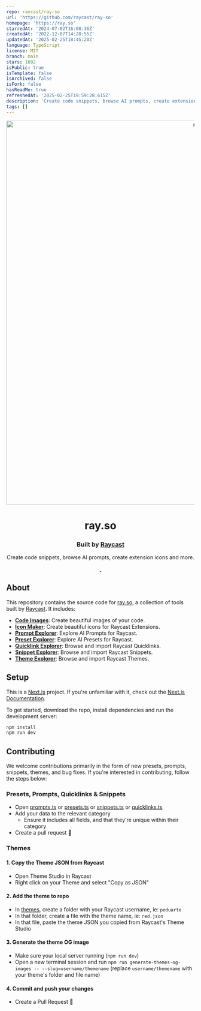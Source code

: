 ```yaml
---
repo: raycast/ray-so
url: 'https://github.com/raycast/ray-so'
homepage: 'https://ray.so'
starredAt: '2024-07-02T16:08:36Z'
createdAt: '2022-12-07T14:28:55Z'
updatedAt: '2025-02-25T18:45:20Z'
language: TypeScript
license: MIT
branch: main
stars: 1602
isPublic: true
isTemplate: false
isArchived: false
isFork: false
hasReadMe: true
refreshedAt: '2025-02-25T19:59:28.615Z'
description: 'Create code snippets, browse AI prompts, create extension icons and more.'
tags: []
---
```


<!-- TEXT_SECTION:header:START -->
<p align="center">
  <a href="https://ray.so" target="_blank" rel="noopener noreferrer">
    <img width="1024" src="app/assets/og-image.png" alt="ray.so">
  </a>
</p>
<h1 align="center">
  ray.so
</h1>
<h3 align="center">
  Built by <a href="https://raycast.com/#ref=ray.so" target="_blank" rel="noopener noreferrer">Raycast</a>
</h3>
<p align="center">
  Create code snippets, browse AI prompts, create extension icons and more.
</p>

<p align="center">
  <a aria-label="Follow Raycast on X" href="https://x.com/raycastapp">
    <img alt="" src="https://img.shields.io/badge/Follow%20@raycastapp-black.svg?style=for-the-badge&logo=X">
  </a>
  <a aria-label="Join the community on Slack" href="https://raycast.com/community">
    <img alt="" src="https://img.shields.io/badge/Join%20the%20community-black.svg?style=for-the-badge&logo=Slack">
  </a>
</p>

<!-- TEXT_SECTION:header:END -->

## About

This repository contains the source code for [ray.so](https://ray.so), a collection of tools built by [Raycast](https://raycast.com/#ref=ray.so). It includes:

- [**Code Images**](</app/(navigation)/(code)>): Create beautiful images of your code.
- [**Icon Maker**](</app/(navigation)/icon/>): Create beautiful icons for Raycast Extensions.
- [**Prompt Explorer**](</app/(navigation)/prompts/>): Explore AI Prompts for Raycast.
- [**Preset Explorer**](</app/(navigation)/presets/>): Explore AI Presets for Raycast.
- [**Quicklink Explorer**](</app/(navigation)/quicklinks/>): Browse and import Raycast Quicklinks.
- [**Snippet Explorer**](</app/(navigation)/snippets/>): Browse and import Raycast Snippets.
- [**Theme Explorer**](</app/(navigation)/themes/>): Browse and import Raycast Themes.

## Setup

This is a [Next.js](https://nextjs.org/) project. If you're unfamiliar with it, check out the [Next.js Documentation](https://nextjs.org/docs).

To get started, download the repo, install dependencies and run the development server:

```bash
npm install
npm run dev
```

## Contributing

We welcome contributions primarily in the form of new presets, prompts, snippets, themes, and bug fixes. If you're interested in contributing, follow the steps below:

### Presets, Prompts, Quicklinks & Snippets

- Open [prompts.ts](</app/(navigation)/prompts/prompts.ts>) or [presets.ts](</app/(navigation)/presets/presets.ts>) or [snippets.ts](</app/(navigation)/snippets/snippets.ts>) or [quicklinks.ts](</app/(navigation)/quicklinks/quicklinks.ts>)
- Add your data to the relevant category
  - Ensure it includes all fields, and that they're unique within their category
- Create a pull request 🚀

### Themes

#### 1. Copy the Theme JSON from Raycast

- Open Theme Studio in Raycast
- Right click on your Theme and select "Copy as JSON"

#### 2. Add the theme to repo

- In [themes](</app/(navigation)/themes/themes>), create a folder with your Raycast username, ie: `peduarte`
- In that folder, create a file with the theme name, ie: `red.json`
- In that file, paste the theme JSON you copied from Raycast's Theme Studio

#### 3. Generate the theme OG image

- Make sure your local server running (`npm run dev`)
- Open a new terminal session and run `npm run generate-themes-og-images -- --slug=username/themename` (replace `username/themename` with your theme's folder and file name)

#### 4. Commit and push your changes

- Create a Pull Request 🚀
